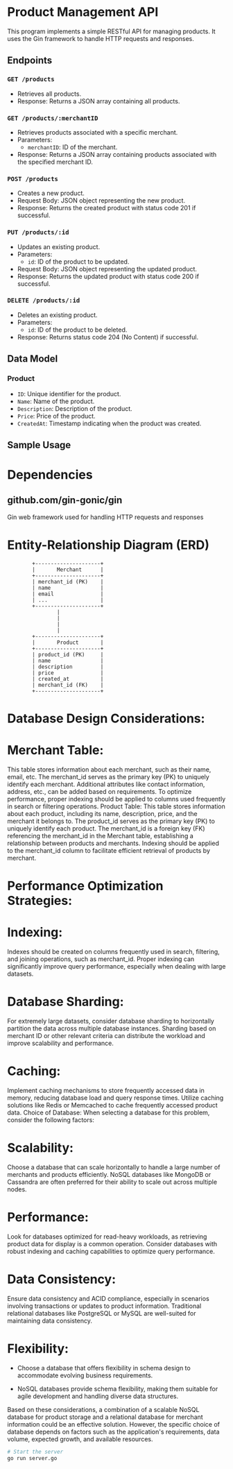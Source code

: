 <!-- # Title: Product Management API Documentation

# Overview:
This Go program implements a simple RESTful API for managing products. It allows users to retrieve all products, add new products, and retrieve a single product by its ID. The API is built using the Gin web framework.

# API ENDPOINTS


1.  GET /products
   - Description: Retrieves all products available in the system.
   - Response: Returns a JSON array containing details of all products.
   - Example:
    # Request: GET /products
                   [
                 {"id": "1", "product": "freezer", "description": "One door standing freezer", "price": 200456},
                 {"id": "2", "product": "table", "description": "a wooden table well fuenished", "price": 10676},
                 ...
               ]
     Response: Status 200 OK
      

2.  POST /addProducts
   - Description: Adds a new product to the system.
   - Request: Requires a JSON object containing details of the new product (id, product, description, price).
   - Response: Returns the details of the newly added product.
   - Example:
     # Request: POST /addProducts
              {
                "id": "5",
                "product": "chair",
                "description": "comfortable chair with armrests",
                "price": 7890
              }
     Response: Status 201 Created
               {
                 "id": "5",
                 "product": "chair",
                 "description": "comfortable chair with armrests",
                 "price": 7890
               }

3.  GET /getProduct/:id
   - Description: Retrieves a single product by its ID.
   - Request: Requires the ID of the product to be specified in the URL.
   - Response: Returns the details of the product if found, or a "Product Not Found" message otherwise.
   - Example:
     # Request: GET /getProduct/3
     Response: Status 200 OK
          
               {
                 "id": "3",
                 "product": "3D light",
                 "description": "RGB light lamb for night",
                 "price": 9893
               }
          
    # Request: GET /getProduct/10
     Response: Status 404 Not Found
     
               {
                 "message": "Product Not Found"
               }
     

# Data Structure:
- The product data is stored in an in-memory slice of product structs.
- Each product struct contains fields for ID, product name, description, and price.

# Dependencies:
- The program uses the Gin web framework for handling HTTP requests and responses.

# Usage:
- Start the server by running the main function.
- The server listens on port 9090 by default. Update the port as needed. -->

# Product Management API

This program implements a simple RESTful API for managing products. It uses the Gin framework to handle HTTP requests and responses.

## Endpoints

### `GET /products`
- Retrieves all products.
- Response: Returns a JSON array containing all products.

### `GET /products/:merchantID`
- Retrieves products associated with a specific merchant.
- Parameters:
  - `merchantID`: ID of the merchant.
- Response: Returns a JSON array containing products associated with the specified merchant ID.

### `POST /products`
- Creates a new product.
- Request Body: JSON object representing the new product.
- Response: Returns the created product with status code 201 if successful.

### `PUT /products/:id`
- Updates an existing product.
- Parameters:
  - `id`: ID of the product to be updated.
- Request Body: JSON object representing the updated product.
- Response: Returns the updated product with status code 200 if successful.

### `DELETE /products/:id`
- Deletes an existing product.
- Parameters:
  - `id`: ID of the product to be deleted.
- Response: Returns status code 204 (No Content) if successful.

## Data Model

### Product
- `ID`: Unique identifier for the product.
- `Name`: Name of the product.
- `Description`: Description of the product.
- `Price`: Price of the product.
- `CreatedAt`: Timestamp indicating when the product was created.

## Sample Usage



#  Dependencies

## github.com/gin-gonic/gin
Gin web framework used for handling HTTP requests and responses




#     Entity-Relationship Diagram (ERD)


            +---------------------+
            |       Merchant      |
            +---------------------+
            | merchant_id (PK)    |
            | name                |
            | email               |
            | ...                 |
            +---------------------+
                    |
                    |
                    |
                    |
            +---------------------+
            |       Product       |
            +---------------------+
            | product_id (PK)     |
            | name                |
            | description         |
            | price               |
            | created_at          |
            | merchant_id (FK)    |
            +---------------------+

#     Database Design Considerations:


# Merchant Table:
This table stores information about each merchant, such as their name, email, etc.
The merchant_id serves as the primary key (PK) to uniquely identify each merchant.
Additional attributes like contact information, address, etc., can be added based on requirements.
To optimize performance, proper indexing should be applied to columns used frequently in search or filtering operations.
Product Table:
This table stores information about each product, including its name, description, price, and the merchant it belongs to.
The product_id serves as the primary key (PK) to uniquely identify each product.
The merchant_id is a foreign key (FK) referencing the merchant_id in the Merchant table, establishing a relationship between products and merchants.
Indexing should be applied to the merchant_id column to facilitate efficient retrieval of products by merchant.
 
#  Performance Optimization Strategies:


# Indexing:
Indexes should be created on columns frequently used in search, filtering, and joining operations, such as merchant_id.
Proper indexing can significantly improve query performance, especially when dealing with large datasets.

# Database Sharding:

For extremely large datasets, consider database sharding to horizontally partition the data across multiple database instances.
Sharding based on merchant ID or other relevant criteria can distribute the workload and improve scalability and performance.

# Caching:

Implement caching mechanisms to store frequently accessed data in memory, reducing database load and query response times.
Utilize caching solutions like Redis or Memcached to cache frequently accessed product data.
Choice of Database:
When selecting a database for this problem, consider the following factors:

# Scalability:

Choose a database that can scale horizontally to handle a large number of merchants and products efficiently.
NoSQL databases like MongoDB or Cassandra are often preferred for their ability to scale out across multiple nodes.


# Performance:

Look for databases optimized for read-heavy workloads, as retrieving product data for display is a common operation.
Consider databases with robust indexing and caching capabilities to optimize query performance.

# Data Consistency:

Ensure data consistency and ACID compliance, especially in scenarios involving transactions or updates to product information.
Traditional relational databases like PostgreSQL or MySQL are well-suited for maintaining data consistency.

# Flexibility:

- Choose a database that offers flexibility in schema design to accommodate evolving business requirements.

- NoSQL databases provide schema flexibility, making them suitable for agile development and handling diverse data structures.

Based on these considerations, a combination of a scalable NoSQL database for product storage and a relational database for merchant information could be an effective solution. However, the specific choice of database depends on factors such as the application's requirements, data volume, expected growth, and available resources.






```bash
# Start the server
go run server.go